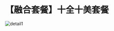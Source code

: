 # 【融合套餐】十全十美套餐
![detail1](http://mall.hb.189.cn/offermallsale/AttchMap/A164F34132C4470A/1533089483319085096.jpg)
